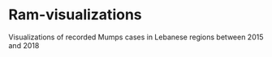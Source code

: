 # Ram-visualizations
Visualizations of recorded Mumps cases in Lebanese regions between 2015 and 2018
